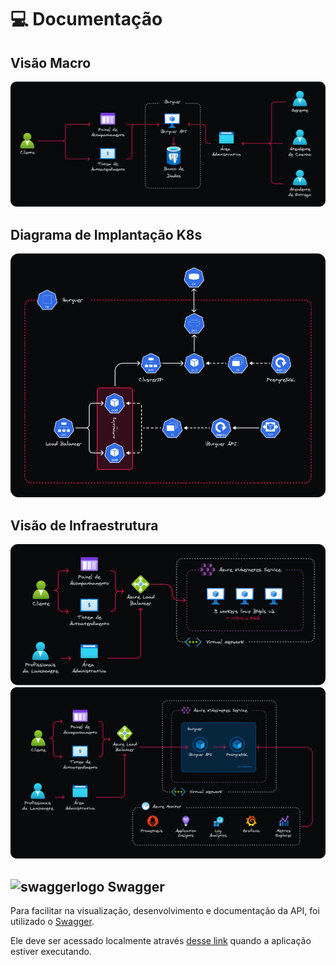 <!-- Documentação do projeto -->

# 💻 Documentação

## Visão Macro

![visaomacro][visaomacro]

## Diagrama de Implantação K8s

![diagramaimplantacaok8s][diagramaimplantacaok8s]

## Visão de Infraestrutura

![visaoinfra1][visaoinfra1]
![visaoinfra2][visaoinfra2]

## ![swaggerlogo][swaggerlogo] Swagger

Para facilitar na visualização, desenvolvimento e documentação da API, foi utilizado
o [Swagger](https://swagger.io/).

Ele deve ser acessado localmente através [desse link](http://localhost:5000/swagger) quando a aplicação estiver executando.

[swaggerlogo]: ../.github/images/swagger.svg
[diagramaimplantacaok8s]: ../.github/images/diagrama-de-implantacao-k8s.png
[visaoinfra1]: ../.github/images/visao-de-infraestrutura-parte-1.png
[visaoinfra2]: ../.github/images/visao-de-infraestrutura-parte-2.png
[visaomacro]: ../.github/images/visao-macro.png
